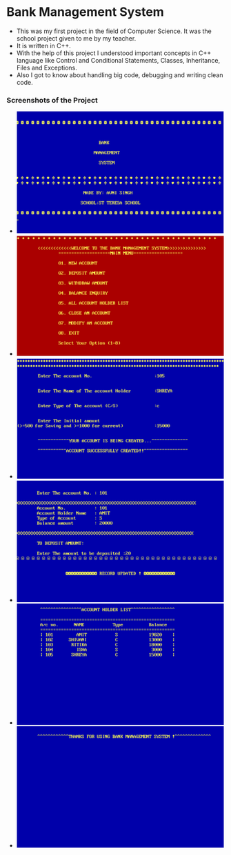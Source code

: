 # Bank Management System

* This was my first project in the field of Computer Science. It was the school project given to me by my teacher.
* It is written in C++.
* With the help of this project I understood important concepts in C++ language like Control and Conditional Statements, Classes, Inheritance, Files and Exceptions. 
* Also I got to know about handling big code, debugging and writing clean code.

### Screenshots of the Project
* ![](https://github.com/aksv-avni/Bank-management-system/blob/main/Screenshot_20210121-200054.png)
* ![](https://github.com/aksv-avni/Bank-management-system/blob/main/Screenshot_20210121-200211.png)
* ![](https://github.com/aksv-avni/Bank-management-system/blob/main/Screenshot_20210121-200246.png)
* ![](https://github.com/aksv-avni/Bank-management-system/blob/main/Screenshot_20210121-200302.png)
* ![](https://github.com/aksv-avni/Bank-management-system/blob/main/Screenshot_20210121-200334.png)
* ![](https://github.com/aksv-avni/Bank-management-system/blob/main/Screenshot_20210121-200356.png)

